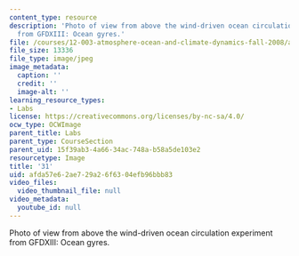 ```yaml
---
content_type: resource
description: 'Photo of view from above the wind-driven ocean circulation experiment
  from GFDXIII: Ocean gyres.'
file: /courses/12-003-atmosphere-ocean-and-climate-dynamics-fall-2008/afda57e62ae729a26f6304efb96bbb83_31.jpg
file_size: 13336
file_type: image/jpeg
image_metadata:
  caption: ''
  credit: ''
  image-alt: ''
learning_resource_types:
- Labs
license: https://creativecommons.org/licenses/by-nc-sa/4.0/
ocw_type: OCWImage
parent_title: Labs
parent_type: CourseSection
parent_uid: 15f39ab3-4a66-34ac-748a-b58a5de103e2
resourcetype: Image
title: '31'
uid: afda57e6-2ae7-29a2-6f63-04efb96bbb83
video_files:
  video_thumbnail_file: null
video_metadata:
  youtube_id: null
---
```

Photo of view from above the wind-driven ocean circulation experiment from GFDXIII: Ocean gyres.